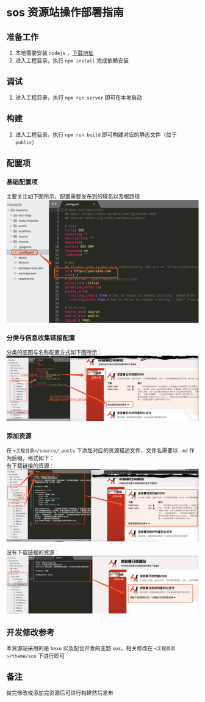 # sos 资源站操作部署指南
## 准备工作
1. 本地需要安装 `nodejs` ，[下载地址](https://nodejs.org/en/)  
1. 进入工程目录，执行 `npm install` 完成依赖安装

## 调试
1. 进入工程目录，执行 `npm run server` 即可在本地启动

## 构建
1. 进入工程目录，执行 `npm run build` 即可构建对应的静态文件（位于 `public`）

## 配置项
### 基础配置项
主要关注如下图所示，配置需要发布到的域名以及根路径  
![base-config.png](/doc-imgs/base-config.png)

### 分类与信息收集链接配置
分类的底图与名称配置方式如下图所示：  
![category.jpg](/doc-imgs/category.jpg)

### 添加资源
在 `<工程目录>/source/_posts` 下添加对应的资源描述文件，文件名需要以 `.md` 作为后缀，格式如下：  
有下载链接的资源：  
![operate.jpg](/doc-imgs/operate.jpg)

没有下载链接的资源：  
![nosource.jpg](/doc-imgs/nosource.jpg)

## 开发修改参考
本资源站采用的是 `hexo` 以及配合开发的主题 `sos`，相关修改在 `<工程目录>/theme/sos` 下进行即可

## 备注
做完修改或添加完资源后可进行构建然后发布




